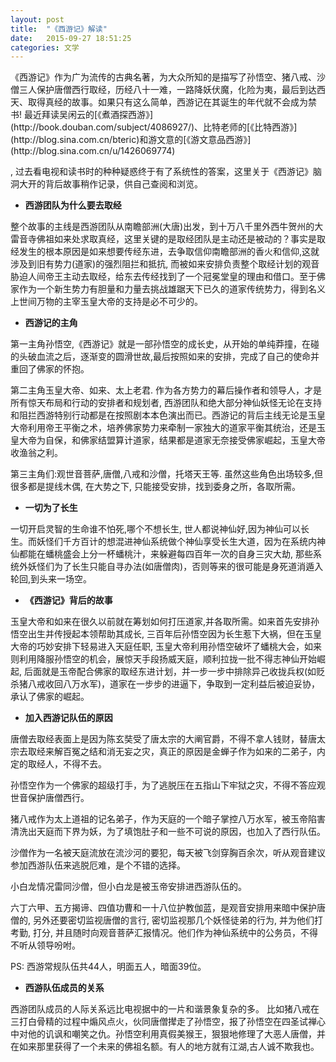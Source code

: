 ```yaml
---
layout: post
title:  "《西游记》解读"
date:   2015-09-27 18:51:25
categories: 文学
---
```

  <p>《西游记》作为广为流传的古典名著，为大众所知的是描写了孙悟空、猪八戒、沙僧三人保护唐僧西行取经，历经八十一难，一路降妖伏魔，化险为夷，最后到达西天、取得真经的故事。如果只有这么简单，西游记在其诞生的年代就不会成为禁书! 最近拜读吴闲云的[《煮酒探西游》](http://book.douban.com/subject/4086927/)、比特老师的[《比特西游》](http://blog.sina.com.cn/bteric)和游文意的[《游文意品西游》](http://blog.sina.com.cn/u/1426069774)</p>, 过去看电视和读书时的种种疑惑终于有了系统性的答案，这里关于《西游记》脑洞大开的背后故事稍作记录，供自己查阅和浏览。  
 
  *   **西游团队为什么要去取经**
  
  整个故事的主线是西游团队从南瞻部洲(大唐)出发，到十万八千里外西牛贺州的大雷音寺佛祖如来处求取真经，这里关键的是取经团队是主动还是被动的？事实是取经发生的根本原因是如来想要传经东进，去争取信仰南瞻部洲的香火和信仰,这就涉及到旧有势力(道家)的强烈阻拦和抵抗, 而被如来安排负责整个取经计划的观音胁迫人间帝王主动去取经，给东去传经找到了一个冠冕堂皇的理由和借口。至于佛家作为一个新生势力有胆量和力量去挑战雄踞天下已久的道家传统势力，得到名义上世间万物的主宰玉皇大帝的支持是必不可少的。
  
 *    **西游记的主角**
    
  第一主角孙悟空,《西游记》就是一部孙悟空的成长史，从开始的单纯莽撞，在碰的头破血流之后，逐渐变的圆滑世故,最后按照如来的安排，完成了自己的使命并重回了佛家的怀抱。
  
  第二主角玉皇大帝、如来、太上老君. 作为各方势力的幕后操作者和领导人，才是所有惊天布局和行动的安排者和规划者, 西游团队和绝大部分神仙妖怪无论在支持和阻拦西游特别行动都是在按照剧本本色演出而已。西游记的背后主线无论是玉皇大帝利用帝王平衡之术，培养佛家势力来牵制一家独大的道家平衡其统治，还是玉皇大帝为自保，和佛家结盟算计道家，结果都是道家无奈接受佛家崛起，玉皇大帝收渔翁之利。
  
  第三主角们:观世音菩萨,唐僧,八戒和沙僧，托塔天王等. 虽然这些角色出场较多,但很多都是提线木偶, 在大势之下, 只能接受安排，找到委身之所，各取所需。
  
 *   **一切为了长生**
   
   一切开启灵智的生命谁不怕死,哪个不想长生, 世人都说神仙好,因为神仙可以长生。而妖怪们千方百计的想混进神仙系统做个神仙享受长生大道，因为在系统内神仙都能在蟠桃盛会上分一杯蟠桃汁，来躲避每四百年一次的自身三灾大劫, 那些系统外妖怪们为了长生只能自寻办法(如唐僧肉)，否则等来的很可能是身死道消遁入轮回,到头来一场空。
           
   *   **《西游记》背后的故事**
   
   玉皇大帝和如来在很久以前就在筹划如何打压道家,并各取所需。如来首先安排孙悟空出生并传授起本领帮助其成长, 三百年后孙悟空因为长生惹下大祸，但在玉皇大帝的巧妙安排下轻易进入天庭任职, 玉皇大帝利用孙悟空破坏了蟠桃大会，如来则利用降服孙悟空的机会，展惊天手段扬威天庭，顺利拉拢一批不得志神仙开始崛起, 后面就是玉帝配合佛家的取经东进计划，并一步一步中排除异己收拢兵权(如贬杀猪八戒收回八万水军)，道家在一步步的进逼下，争取到一定利益后被迫妥协，承认了佛家的崛起。
   
   
   *   **加入西游记队伍的原因**
   
   唐僧去取经表面上是因为陈玄奘受了唐太宗的大阐官爵，不得不拿人钱财，替唐太宗去取经来解百冤之结和消无妄之灾，真正的原因是金蝉子作为如来的二弟子，内定的取经人，不得不去。
   
   孙悟空作为一个佛家的超级打手，为了逃脱压在五指山下牢狱之灾，不得不答应观世音保护唐僧西行。
   
   猪八戒作为太上道祖的记名弟子，作为天庭的一个暗子掌控八万水军，被玉帝陷害清洗出天庭而下界为妖，为了填饱肚子和一些不可说的原因，也加入了西行队伍。
   
   沙僧作为一名被天庭流放在流沙河的要犯，每天被飞剑穿胸百余次，听从观音建议参加西游队伍来逃脱厄难，是个不错的选择。
   
   小白龙情况雷同沙僧，但小白龙是被玉帝安排进西游队伍的。
   
   六丁六甲、五方揭谛、四值功曹和一十八位护教伽蓝，是观音安排用来暗中保护唐僧的, 另外还要密切监视唐僧的言行, 密切监视那几个妖怪徒弟的行为, 并为他们打考勤, 打分, 并且随时向观音菩萨汇报情况。他们作为神仙系统中的公务员，不得不听从领导吩咐。
   
   PS: 西游常规队伍共44人，明面五人，暗面39位。
   
   *   **西游队伍成员的关系**
   
   西游团队成员的人际关系远比电视据中的一片和谐景象复杂的多。 比如猪八戒在三打白骨精的过程中煽风点火，伙同唐僧撵走了孙悟空，报了孙悟空在四圣试禅心中对他的讥讽和嘲笑之仇。孙悟空利用真假美猴王，狠狠地修理了大恶人唐僧，并在如来那里获得了一个未来的佛祖名额。有人的地方就有江湖,古人诚不欺我也。
   
  
  
  
  
  
